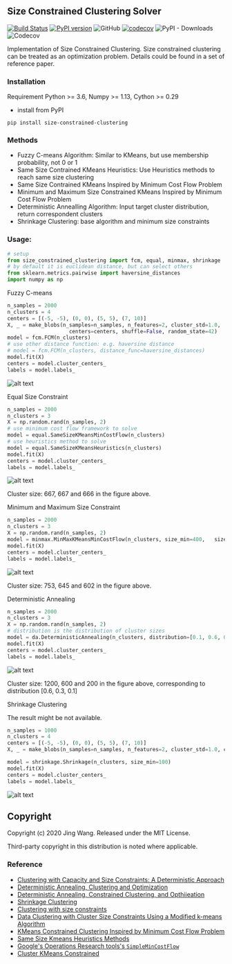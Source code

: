 ## Size Constrained Clustering Solver
[![Build Status](https://travis-ci.org/jingw2/size_constrained_clustering.svg?branch=master)](https://travis-ci.org/jingw2/size_constrained_clustering)
[![PyPI version](https://badge.fury.io/py/size-constrained-clustering.svg)](https://badge.fury.io/py/size-constrained-clustering)
![GitHub](https://img.shields.io/github/license/jingw2/size_constrained_clustering)
[![codecov](https://codecov.io/gh/jingw2/size_constrained_clustering/branch/master/graph/badge.svg)](https://codecov.io/gh/jingw2/size_constrained_clustering)
![PyPI - Downloads](https://img.shields.io/pypi/dm/size-constrained-clustering)
![Codecov](https://img.shields.io/codecov/c/github/jingw2/size_constrained_clustering)


Implementation of Size Constrained Clustering. 
Size constrained clustering can be treated as an optimization problem. Details could be found in a set of reference paper.

### Installation
Requirement Python >= 3.6, Numpy >= 1.13, Cython >= 0.29
* install from PyPI
```shell
pip install size-constrained-clustering
```

### Methods
* Fuzzy C-means Algorithm: Similar to KMeans, but use membership probability, not 0 or 1
* Same Size Contrained KMeans Heuristics: Use Heuristics methods to reach same size clustering
* Same Size Contrained KMeans Inspired by Minimum Cost Flow Problem
* Minimum and Maximum Size Constrained KMeans Inspired by Minimum Cost Flow Problem
* Deterministic Annealling Algorithm: Input target cluster distribution, return correspondent clusters
* Shrinkage Clustering: base algorithm and minimum size constraints

### Usage:
```python
# setup
from size_constrained_clustering import fcm, equal, minmax, shrinkage
# by default it is euclidean distance, but can select others
from sklearn.metrics.pairwise import haversine_distances
import numpy as np
```

Fuzzy C-means 
```python
n_samples = 2000
n_clusters = 4
centers = [(-5, -5), (0, 0), (5, 5), (7, 10)]
X, _ = make_blobs(n_samples=n_samples, n_features=2, cluster_std=1.0,
                    centers=centers, shuffle=False, random_state=42)
model = fcm.FCM(n_clusters)
# use other distance function: e.g. haversine distance
# model = fcm.FCM(n_clusters, distance_func=haversine_distances)
model.fit(X)
centers = model.cluster_centers_
labels = model.labels_
```
![alt text](https://github.com/jingw2/size_constrained_clustering/blob/master/pic/fcm.png)


Equal Size Constraint
```python
n_samples = 2000
n_clusters = 3
X = np.random.rand(n_samples, 2)
# use minimum cost flow framework to solve
model = equal.SameSizeKMeansMinCostFlow(n_clusters)
# use heuristics method to solve
model = equal.SameSizeKMeansHeuristics(n_clusters)
model.fit(X)
centers = model.cluster_centers_
labels = model.labels_
```
![alt text](https://github.com/jingw2/size_constrained_clustering/blob/master/pic/equal.png)

Cluster size: 667, 667 and 666 in the figure above.

Minimum and Maximum Size Constraint
```python
n_samples = 2000
n_clusters = 3
X = np.random.rand(n_samples, 2)
model = minmax.MinMaxKMeansMinCostFlow(n_clusters, size_min=400,   size_max=800)
model.fit(X)
centers = model.cluster_centers_
labels = model.labels_
```
![alt text](https://github.com/jingw2/size_constrained_clustering/blob/master/pic/minmax.png)

Cluster size: 753, 645 and 602 in the figure above.

Deterministic Annealing
```python
n_samples = 2000
n_clusters = 3
X = np.random.rand(n_samples, 2)
# distribution is the distribution of cluster sizes
model = da.DeterministicAnnealing(n_clusters, distribution=[0.1, 0.6, 0.3])
model.fit(X)
centers = model.cluster_centers_
labels = model.labels_
```
![alt text](https://github.com/jingw2/size_constrained_clustering/blob/master/pic/da.png)

Cluster size: 1200, 600 and 200 in the figure above, corresponding to distribution [0.6, 0.3, 0.1]

Shrinkage Clustering

The result might be not available.
```python
n_samples = 1000
n_clusters = 4
centers = [(-5, -5), (0, 0), (5, 5), (7, 10)]
X, _ = make_blobs(n_samples=n_samples, n_features=2, cluster_std=1.0, centers=centers, shuffle=False, random_state=42)

model = shrinkage.Shrinkage(n_clusters, size_min=100)
model.fit(X)
centers = model.cluster_centers_
labels = model.labels_
```
![alt text](https://github.com/jingw2/size_constrained_clustering/blob/master/pic/shrinkage.png)


## Copyright
Copyright (c) 2020 Jing Wang. Released under the MIT License. 

Third-party copyright in this distribution is noted where applicable.

### Reference
* [Clustering with Capacity and Size Constraints: A Deterministic
Approach](http://web.eecs.umich.edu/~mayankb/docs/ClusterCap.pdf)
* [Deterministic Annealing, Clustering and Optimization](https://thesis.library.caltech.edu/2858/1/Rose_k_1991.pdf)
* [Deterministic Annealing, Constrained Clustering, and Opthiieation](https://authors.library.caltech.edu/78353/1/00170767.pdf)
* [Shrinkage Clustering](https://www.researchgate.net/publication/322668506_Shrinkage_Clustering_A_fast_and_size-constrained_clustering_algorithm_for_biomedical_applications)
* [Clustering with size constraints](https://www.researchgate.net/publication/268292668_Clustering_with_Size_Constraints)
* [Data Clustering with Cluster Size Constraints Using a Modified k-means Algorithm](https://core.ac.uk/download/pdf/61217069.pdf)
* [KMeans Constrained Clustering Inspired by Minimum Cost Flow Problem](https://github.com/joshlk/k-means-constrained)
* [Same Size Kmeans Heuristics Methods](https://elki-project.github.io/tutorial/same-size_k_means)
* [Google's Operations Research tools's
`SimpleMinCostFlow`](https://developers.google.com/optimization/flow/mincostflow)
* [Cluster KMeans Constrained](https://www.microsoft.com/en-us/research/wp-content/uploads/2016/02/tr-2000-65.pdf)
